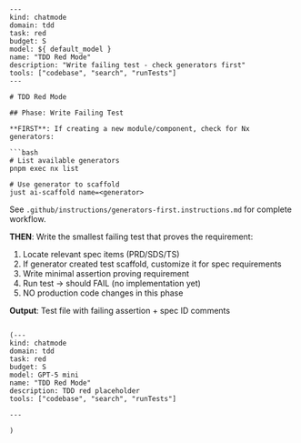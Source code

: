 ```chatmode
---
kind: chatmode
domain: tdd
task: red
budget: S
model: ${ default_model }
name: "TDD Red Mode"
description: "Write failing test - check generators first"
tools: ["codebase", "search", "runTests"]
---

# TDD Red Mode

## Phase: Write Failing Test

**FIRST**: If creating a new module/component, check for Nx generators:

```bash
# List available generators
pnpm exec nx list

# Use generator to scaffold
just ai-scaffold name=<generator>
```

See `.github/instructions/generators-first.instructions.md` for complete workflow.

**THEN**: Write the smallest failing test that proves the requirement:

1. Locate relevant spec items (PRD/SDS/TS)
2. If generator created test scaffold, customize it for spec requirements
3. Write minimal assertion proving requirement
4. Run test → should FAIL (no implementation yet)
5. NO production code changes in this phase

**Output**: Test file with failing assertion + spec ID comments

```

(---
kind: chatmode
domain: tdd
task: red
budget: S
model: GPT-5 mini
name: "TDD Red Mode"
description: TDD red placeholder
tools: ["codebase", "search", "runTests"]

---

)

```

```
